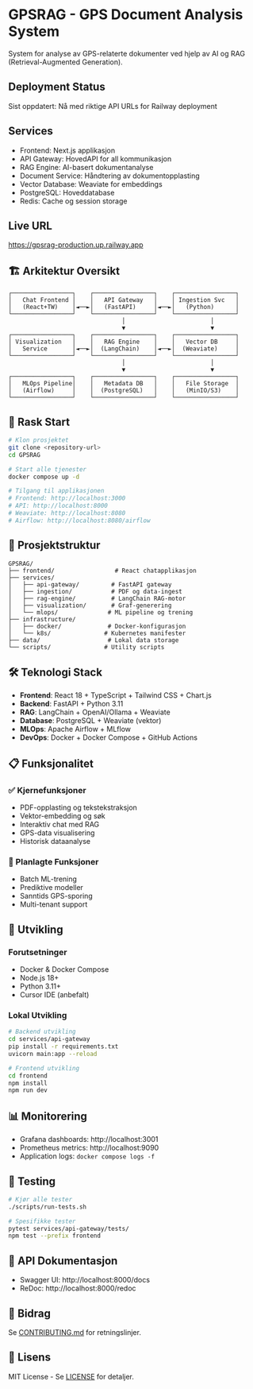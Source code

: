 # GPSRAG - GPS Document Analysis System

System for analyse av GPS-relaterte dokumenter ved hjelp av AI og RAG (Retrieval-Augmented Generation).

## Deployment Status
Sist oppdatert: Nå med riktige API URLs for Railway deployment

## Services
- Frontend: Next.js applikasjon
- API Gateway: HovedAPI for all kommunikasjon  
- RAG Engine: AI-basert dokumentanalyse
- Document Service: Håndtering av dokumentopplasting
- Vector Database: Weaviate for embeddings
- PostgreSQL: Hoveddatabase
- Redis: Cache og session storage

## Live URL
https://gpsrag-production.up.railway.app

## 🏗️ Arkitektur Oversikt

```
┌─────────────────┐    ┌─────────────────┐    ┌─────────────────┐
│   Chat Frontend │    │   API Gateway   │    │ Ingestion Svc   │
│   (React+TW)    │◄──►│   (FastAPI)     │◄──►│   (Python)      │
└─────────────────┘    └─────────────────┘    └─────────────────┘
                                │                        │
                                ▼                        ▼
┌─────────────────┐    ┌─────────────────┐    ┌─────────────────┐
│ Visualization   │    │   RAG Engine    │    │   Vector DB     │
│   Service       │◄──►│  (LangChain)    │◄──►│  (Weaviate)     │
└─────────────────┘    └─────────────────┘    └─────────────────┘
                                │                        │
                                ▼                        ▼
┌─────────────────┐    ┌─────────────────┐    ┌─────────────────┐
│   MLOps Pipeline│    │   Metadata DB   │    │   File Storage  │
│   (Airflow)     │    │  (PostgreSQL)   │    │   (MinIO/S3)    │
└─────────────────┘    └─────────────────┘    └─────────────────┘
```

## 🚀 Rask Start

```bash
# Klon prosjektet
git clone <repository-url>
cd GPSRAG

# Start alle tjenester
docker compose up -d

# Tilgang til applikasjonen
# Frontend: http://localhost:3000
# API: http://localhost:8000
# Weaviate: http://localhost:8080
# Airflow: http://localhost:8080/airflow
```

## 📁 Prosjektstruktur

```
GPSRAG/
├── frontend/                 # React chatapplikasjon
├── services/
│   ├── api-gateway/         # FastAPI gateway
│   ├── ingestion/           # PDF og data-ingest
│   ├── rag-engine/          # LangChain RAG-motor
│   ├── visualization/       # Graf-generering
│   └── mlops/              # ML pipeline og trening
├── infrastructure/
│   ├── docker/             # Docker-konfigurasjon
│   └── k8s/               # Kubernetes manifester
├── data/                   # Lokal data storage
└── scripts/               # Utility scripts
```

## 🛠️ Teknologi Stack

- **Frontend**: React 18 + TypeScript + Tailwind CSS + Chart.js
- **Backend**: FastAPI + Python 3.11
- **RAG**: LangChain + OpenAI/Ollama + Weaviate
- **Database**: PostgreSQL + Weaviate (vektor)
- **MLOps**: Apache Airflow + MLflow
- **DevOps**: Docker + Docker Compose + GitHub Actions

## 📋 Funksjonalitet

### ✅ Kjernefunksjoner
- PDF-opplasting og tekstekstraksjon
- Vektor-embedding og søk
- Interaktiv chat med RAG
- GPS-data visualisering
- Historisk dataanalyse

### 🔮 Planlagte Funksjoner
- Batch ML-trening
- Prediktive modeller
- Sanntids GPS-sporing
- Multi-tenant support

## 🔧 Utvikling

### Forutsetninger
- Docker & Docker Compose
- Node.js 18+
- Python 3.11+
- Cursor IDE (anbefalt)

### Lokal Utvikling
```bash
# Backend utvikling
cd services/api-gateway
pip install -r requirements.txt
uvicorn main:app --reload

# Frontend utvikling
cd frontend
npm install
npm run dev
```

## 📊 Monitorering
- Grafana dashboards: http://localhost:3001
- Prometheus metrics: http://localhost:9090
- Application logs: `docker compose logs -f`

## 🧪 Testing
```bash
# Kjør alle tester
./scripts/run-tests.sh

# Spesifikke tester
pytest services/api-gateway/tests/
npm test --prefix frontend
```

## 📝 API Dokumentasjon
- Swagger UI: http://localhost:8000/docs
- ReDoc: http://localhost:8000/redoc

## 🤝 Bidrag
Se [CONTRIBUTING.md](CONTRIBUTING.md) for retningslinjer.

## 📄 Lisens
MIT License - Se [LICENSE](LICENSE) for detaljer. 